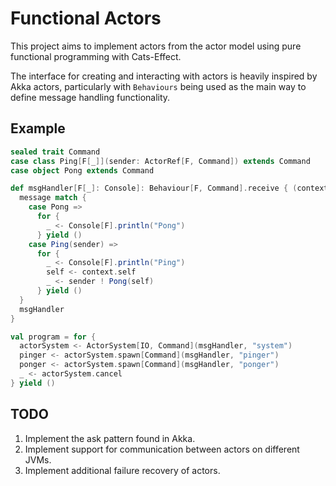 # Functional Actors

This project aims to implement actors from the actor model using pure functional programming with Cats-Effect.

The interface for creating and interacting with actors is heavily inspired by Akka actors, particularly with `Behaviours` being used as the main way to define message handling functionality.

## Example

```scala
sealed trait Command
case class Ping[F[_]](sender: ActorRef[F, Command]) extends Command
case object Pong extends Command

def msgHandler[F[_]: Console]: Behaviour[F, Command].receive { (context, message) =>
  message match {
    case Pong =>
      for {
        _ <- Console[F].println("Pong")
      } yield ()
    case Ping(sender) =>
      for {
        _ <- Console[F].println("Ping")
        self <- context.self
        _ <- sender ! Pong(self)
      } yield ()
  }
  msgHandler
}

val program = for {
  actorSystem <- ActorSystem[IO, Command](msgHandler, "system")
  pinger <- actorSystem.spawn[Command](msgHandler, "pinger")
  ponger <- actorSystem.spawn[Command](msgHandler, "ponger")
  _ <- actorSystem.cancel
} yield ()

```

## TODO

1. Implement the ask pattern found in Akka.
2. Implement support for communication between actors on different JVMs.
3. Implement additional failure recovery of actors.
